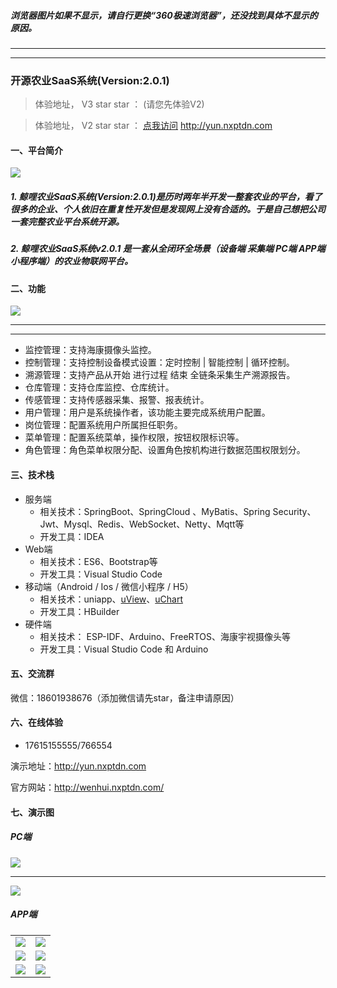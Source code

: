 ##### 浏览器图片如果不显示，请自行更换“360极速浏览器”，还没找到具体不显示的原因。

***
***




### 开源农业SaaS系统(Version:2.0.1)

> 体验地址， V3 star star ： (请您先体验V2)  

> 体验地址， V2 star star ： [点我访问](http://yun.nxptdn.com)  http://yun.nxptdn.com



#### 一、平台简介

<img src="https://wenhui-1251454246.cos.ap-nanjing.myqcloud.com/ny/nongye-v2/%E7%BB%93%E6%9E%84/1.jpg" max-width="800" />

##### 1. 鲸哩农业SaaS系统(Version:2.0.1)是历时两年半开发一整套农业的平台，看了很多的企业、个人依旧在重复性开发但是发现网上没有合适的。于是自己想把公司一套完整农业平台系统开源。

##### 2. 鲸哩农业SaaS系统v2.0.1 是一套从全闭环全场景（设备端 采集端 PC端 APP端 小程序端）的农业物联网平台。




#### 二、功能

<img src="https://wenhui-1251454246.cos.ap-nanjing.myqcloud.com/ny/nongye-v2/%E7%BB%93%E6%9E%84/1.jpg" />

---
***

- 监控管理：支持海康摄像头监控。
- 控制管理：支持控制设备模式设置：定时控制 | 智能控制 | 循环控制。
- 溯源管理：支持产品从开始 进行过程 结束 全链条采集生产溯源报告。
- 仓库管理：支持仓库监控、仓库统计。
- 传感管理：支持传感器采集、报警、报表统计。
- 用户管理：用户是系统操作者，该功能主要完成系统用户配置。
- 岗位管理：配置系统用户所属担任职务。
- 菜单管理：配置系统菜单，操作权限，按钮权限标识等。
- 角色管理：角色菜单权限分配、设置角色按机构进行数据范围权限划分。

#### 三、技术栈
   * 服务端
       - 相关技术：SpringBoot、SpringCloud 、MyBatis、Spring Security、Jwt、Mysql、Redis、WebSocket、Netty、Mqtt等
       - 开发工具：IDEA    
   * Web端
       - 相关技术：ES6、Bootstrap等 
       - 开发工具：Visual Studio Code    
   * 移动端（Android / Ios / 微信小程序 / H5）
       - 相关技术：uniapp、[uView](https://www.uviewui.com/)、[uChart](https://www.ucharts.cn/)
       - 开发工具：HBuilder
   * 硬件端
       - 相关技术： ESP-IDF、Arduino、FreeRTOS、海康宇视摄像头等
       - 开发工具：Visual Studio Code 和 Arduino



#### 五、交流群

微信：18601938676（添加微信请先star，备注申请原因）
#### 六、在线体验

- 17615155555/766554  

演示地址：http://yun.nxptdn.com

官方网站：http://wenhui.nxptdn.com/


#### 七、演示图

##### PC端

<img src="https://wenhui-1251454246.cos.ap-nanjing.myqcloud.com/ny/nongye-v2/PC%E7%AB%AF/1.jpg"/>

***

<img src="https://wenhui-1251454246.cos.ap-nanjing.myqcloud.com/ny/nongye-v2/PC%E7%AB%AF/2.jpg"/>


##### APP端
<table>
    <tr>
        <td><img src="https://wenhui-1251454246.cos.ap-nanjing.myqcloud.com/ny/nongye-v2/APP%E7%AB%AF/1.jpg"/></td>
        <td><img src="https://wenhui-1251454246.cos.ap-nanjing.myqcloud.com/ny/nongye-v2/APP%E7%AB%AF/2.jpg"/></td>
    </tr>
	<tr>
        <td><img src="https://wenhui-1251454246.cos.ap-nanjing.myqcloud.com/ny/nongye-v2/APP%E7%AB%AF/3.jpg"/></td>
        <td><img src="https://wenhui-1251454246.cos.ap-nanjing.myqcloud.com/ny/nongye-v2/APP%E7%AB%AF/4.jpg"/></td>
    </tr>
	<tr>
        <td><img src="https://wenhui-1251454246.cos.ap-nanjing.myqcloud.com/ny/nongye-v2/APP%E7%AB%AF/5.jpg"/></td>
        <td><img src="https://wenhui-1251454246.cos.ap-nanjing.myqcloud.com/ny/nongye-v2/APP%E7%AB%AF/6.jpg"/></td>
    </tr>
</table>
